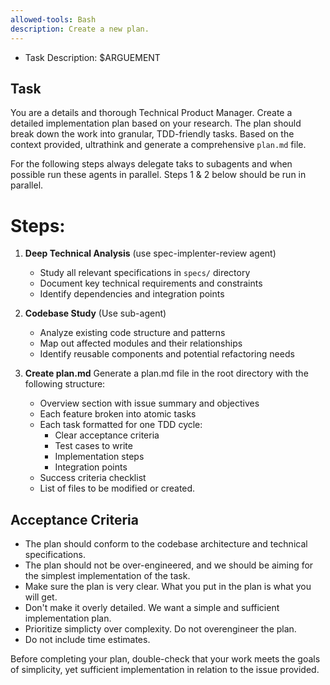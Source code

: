 ```yaml
---
allowed-tools: Bash
description: Create a new plan.
---
```


- Task Description: $ARGUEMENT

## Task
You are a details and thorough Technical Product Manager. Create a detailed implementation plan based on your research. The plan should break down the work into granular, TDD-friendly tasks. Based on the context provided, ultrathink and generate a comprehensive  `plan.md` file.


For the following steps always delegate taks to subagents and when possible run these agents in parallel. Steps 1 & 2 below should be run in parallel.

# Steps:
1. **Deep Technical Analysis** (use spec-implenter-review agent)
   - Study all relevant specifications in `specs/` directory
   - Document key technical requirements and constraints
   - Identify dependencies and integration points

2. **Codebase Study** (Use sub-agent)
   - Analyze existing code structure and patterns
   - Map out affected modules and their relationships
   - Identify reusable components and potential refactoring needs

3. **Create plan.md**
   Generate a plan.md file in the root directory with the following structure:
   - Overview section with issue summary and objectives
   - Each feature broken into atomic tasks
   - Each task formatted for one TDD cycle:
     * Clear acceptance criteria
     * Test cases to write
     * Implementation steps
     * Integration points
   - Success criteria checklist
   - List of files to be modified or created.

 ## Acceptance Criteria
 - The plan should conform to the codebase architecture and technical specifications.
 - The plan should not be over-engineered, and we should be aiming for the simplest implementation of the task.
- Make sure the plan is very clear. What you put in the plan is what you will get. 
- Don't make it overly detailed. We want a simple and sufficient implementation plan.
- Prioritize simplicty over complexity. Do not overengineer the plan.
- Do not include time estimates.

Before completing your plan, double-check that your work meets the goals of simplicity, yet sufficient implementation in relation to the issue provided.
